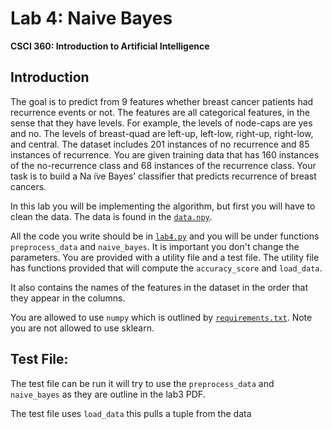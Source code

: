 # Lab 4: Naive Bayes

**CSCI 360: Introduction to Artificial Intelligence**

## Introduction
The goal is to predict from 9 features whether breast cancer patients had recurrence 
events or not. The features are all categorical features, in the sense that they have 
levels. For example, the levels of node-caps are yes and no. The levels of breast-quad 
are left-up, left-low, right-up, right-low, and central. The dataset includes 201 
instances of no recurrence and 85 instances of recurrence. You are given training data 
that has 160 instances of the no-recurrence class and 68 instances of the recurrence 
class. Your task is to build a Na ̈ıve Bayes’ classifier that predicts recurrence of 
breast cancers.

In this lab you will be implementing the algorithm, but first you will
have to clean the data. The data is found in the [`data.npy`](./data.npy).

All the code you write should be in [`lab4.py`](./lab4.py) and you will be
under functions `preprocess_data` and `naive_bayes`. It is
important you don't change the parameters. You are provided with a
utility file and a test file. The utility file has functions provided
that will compute the `accuracy_score` and `load_data`.

It also contains the names of the features in the dataset in the order that they appear in the columns.

You are allowed to use `numpy` which is outlined by [`requirements.txt`](./requirements.txt). Note you are not allowed to use sklearn.


## Test File:
The test file can be run it will try to use the `preprocess_data` and `naive_bayes` as they are outline in the lab3 PDF.

The test file uses `load_data` this pulls a tuple from the data
